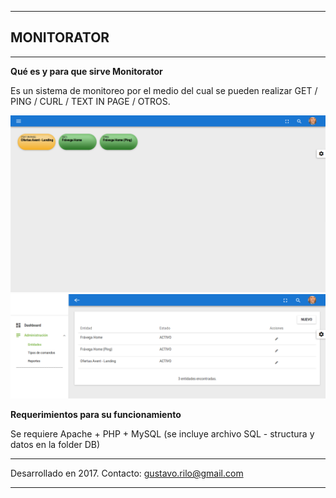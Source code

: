 
---------------------------------------------------
## MONITORATOR
---------------------------------------------------

<b>Qué es y para que sirve Monitorator</b>

Es un sistema de monitoreo por el medio del cual se pueden realizar GET / PING / CURL / TEXT IN PAGE / OTROS.

<img src="./readme_files/monitorator-dashboard.png" border="0" alt="" />

<img src="./readme_files/monitorator-entities.png" border="0" alt="" />

<b>Requerimientos para su funcionamiento</b>

Se requiere Apache + PHP + MySQL (se incluye archivo SQL - structura y datos en la folder DB)

---------------------------------------------------

Desarrollado en 2017.
Contacto: gustavo.rilo@gmail.com

---------------------------------------------------
